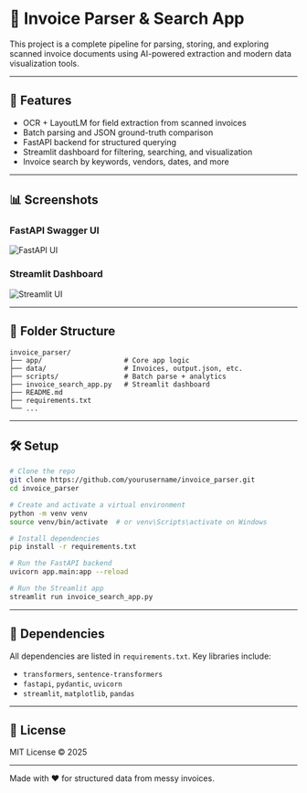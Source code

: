 
# 🧾 Invoice Parser & Search App

This project is a complete pipeline for parsing, storing, and exploring scanned invoice documents using AI-powered extraction and modern data visualization tools.

---

## 🚀 Features

- OCR + LayoutLM for field extraction from scanned invoices
- Batch parsing and JSON ground-truth comparison
- FastAPI backend for structured querying
- Streamlit dashboard for filtering, searching, and visualization
- Invoice search by keywords, vendors, dates, and more

---

## 📊 Screenshots

### FastAPI Swagger UI
![FastAPI UI](./assets/swagger_ui.png)

### Streamlit Dashboard
![Streamlit UI](./assets/streamlit_ui.png)

---

## 📂 Folder Structure

```
invoice_parser/
├── app/                    # Core app logic
├── data/                   # Invoices, output.json, etc.
├── scripts/                # Batch parse + analytics
├── invoice_search_app.py   # Streamlit dashboard
├── README.md
├── requirements.txt
└── ...
```

---

## 🛠️ Setup

```bash
# Clone the repo
git clone https://github.com/yourusername/invoice_parser.git
cd invoice_parser

# Create and activate a virtual environment
python -m venv venv
source venv/bin/activate  # or venv\Scripts\activate on Windows

# Install dependencies
pip install -r requirements.txt

# Run the FastAPI backend
uvicorn app.main:app --reload

# Run the Streamlit app
streamlit run invoice_search_app.py
```

---

## 📌 Dependencies

All dependencies are listed in `requirements.txt`. Key libraries include:
- `transformers`, `sentence-transformers`
- `fastapi`, `pydantic`, `uvicorn`
- `streamlit`, `matplotlib`, `pandas`

---

## 📄 License

MIT License © 2025

---

Made with ❤️ for structured data from messy invoices.
